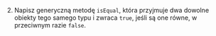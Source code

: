 2. Napisz generyczną metodę `isEqual`, która przyjmuje dwa dowolne obiekty tego samego typu i zwraca `true`, jeśli są one równe, w przeciwnym razie `false`.
